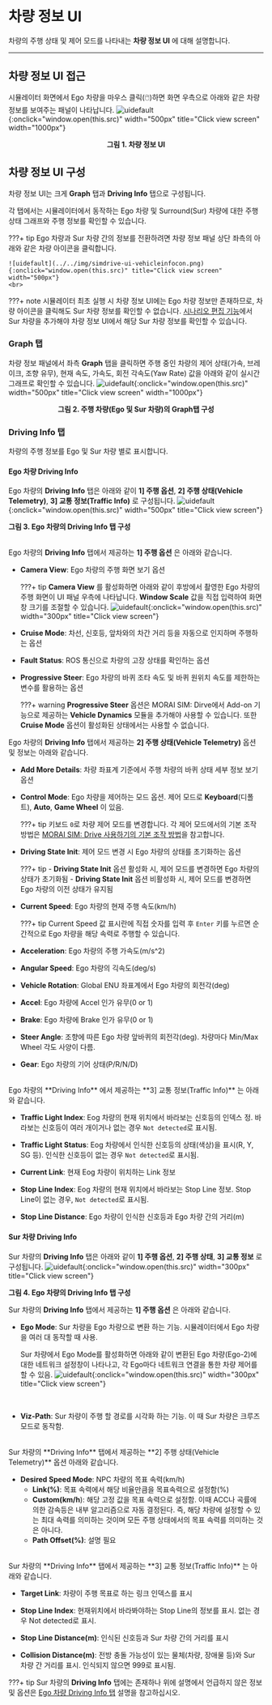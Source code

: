 # 차량 정보 UI
 차량의 주행 상태 및 제어 모드를 나타내는 **차량 정보 UI** 에 대해 설명합니다.
 
---

## 차량 정보 UI 접근
시뮬레이터 화면에서 Ego 차량을 마우스 클릭(🖱️)하면 화면 우측으로 아래와 같은 차량 정보를 보여주는 패널이 나타납니다.
![uidefault](../../img/simdrive-ui-drivinginfo.png){:onclick="window.open(this.src)" width="500px" title="Click view screen" width="1000px"}
<figcaption><center><b> 그림 1. 차량 정보 UI</b></center></figcaption>

## 차량 정보 UI 구성
차량 정보 UI는 크게 **Graph** 탭과 **Driving Info** 탭으로 구성됩니다. 

각 탭에서는 시뮬레이터에서 동작하는 Ego 차량 및 Surround(Sur) 차량에 대한 주행 상태 그래프와 주행 정보를 확인할 수 있습니다.

???+ tip
    Ego 차량과 Sur 차량 간의 정보를 전환하려면 차량 정보 패널 상단 좌측의 아래와 같은 차량 아이콘을 클릭합니다. 

    ![uidefault](../../img/simdrive-ui-vehicleinfocon.png){:onclick="window.open(this.src)" title="Click view screen" width="500px"}
    <br>

???+ note
    시뮬레이터 최초 실행 시 차량 정보 UI에는 Ego 차량 정보만 존재하므로, 차량 아이콘을 클릭해도 Sur 차량 정보를 
    확인할 수 없습니다. 
    [시나리오 편집 기능](../../how/scenario)에서 Sur 차량을 추가해야 차량 정보 UI에서 해당 Sur 차량 정보를 확인할 수 있습니다.

### Graph 탭
차량 정보 패널에서 좌측 **Graph** 탭을 클릭하면 주행 중인 차량의 제어 상태(가속, 브레이크, 조향 유무), 현재 속도, 가속도, 회전 각속도(Yaw Rate) 값을 아래와 같이 실시간 그래프로 확인할 수 있습니다.
![uidefault](../../img/simdrive-ui-vehicleinfogrh.png){:onclick="window.open(this.src)" width="500px" title="Click view screen" width="1000px"}
<figcaption><center><b> 그림 2. 주행 차량(Ego 및 Sur 차량)의 Graph탭 구성</b></center></figcaption>

### Driving Info 탭
차량의 주행 정보를 Ego 및 Sur 차량 별로 표시합니다.

#### Ego 차량 Driving Info
 Ego 차량의 **Driving Info** 탭은 아래와 같이 **1] 주행 옵션**, **2] 주행 상태(Vehicle Telemetry)**, **3] 교통 정보(Traffic Info)** 로 구성됩니다. 
![uidefault](../../img/simdrive-ui-drivinginfoego.png){:onclick="window.open(this.src)" width="500px" title="Click view screen"}
<figcaption><b> 그림 3. Ego 차량의 Driving Info 탭 구성</b></figcaption>
<br>

Ego 차량의 **Driving Info** 탭에서 제공하는 **1] 주행 옵션** 은 아래와 같습니다.

 - **Camera View**: Ego 차량의 주행 화면 보기 옵션

    ???+ tip
        **Camera View** 를 활성화하면 아래와 같이 후방에서 촬영한 Ego 차량의 주행 화면이 UI 패널 우측에 나타납니다. **Window Scale** 값을 직접 입력하여 화면 창 크기를 조절할 수 있습니다.
        ![uidefault](../../img/simdrive-ui-drivinginfocamera.png){:onclick="window.open(this.src)" width="300px" title="Click view screen"}

 - **Cruise Mode**: 차선, 신호등, 앞차와의 차간 거리 등을 자동으로 인지하며 주행하는 옵션
 - **Fault Status**: ROS 통신으로 차량의 고장 상태를 확인하는 옵션
 - **Progressive Steer**: Ego 차량의 바퀴 조타 속도 및 바퀴 원위치 속도를 제한하는 변수를 활용하는 옵션

    ???+ warning
        **Progressive Steer** 옵션은 MORAI SIM: Dirve에서 Add-on 기능으로 제공하는 
        **Vehicle Dynamics** 모듈을 추가해야 사용할 수 있습니다. 또한 **Cruise Mode** 옵션이 활성화된 상태에서는 사용할 수 없습니다.

Ego 차량의 **Driving Info** 탭에서 제공하는 **2] 주행 상태(Vehicle Telemetry)** 옵션 및 정보는 아래와 같습니다.

  - **Add More Details**: 차량 좌표계 기준에서 주행 차량의 바퀴 상태 세부 정보 보기 옵션
  - **Control Mode**: Ego 차량을 제어하는 모드 옵션. 제어 모드로 **Keyboard**(디폴트), **Auto**, **Game Wheel** 이 있음.

    ???+ tip
        키보드 `0`로 차량 제어 모드를 변경합니다. 각 제어 모드에서의 기본 조작 방법은 [MORAI SIM: Drive  사용하기의 기본 조작 방법](../../how/basic-controls/#other-controls)을 참고합니다.

  - **Driving State Init**: 제어 모드 변경 시 Ego 차량의 상태를 초기화하는 옵션

    ???+ tip
        - **Driving State Init** 옵션 활성화 시, 제어 모드를 변경하면 Ego 차량의 상태가 초기화됨
        - **Driving State Init** 옵션 비활성화 시, 제어 모드를 변경하면 Ego 차량의 이전 상태가 유지됨

  - **Current Speed**: Ego 차량의 현재 주행 속도(km/h)
  
    ???+ tip
        Current Speed 값 표시란에 직접 숫자를 입력 후 `Enter` 키를 누르면 순간적으로 Ego 차량을 해당 속력로 주행할 수 있습니다.

  - **Acceleration**: Ego 차량의 주행 가속도(m/s^2)
  - **Angular Speed**: Ego 차량의 긱속도(deg/s)
  - **Vehicle Rotation**: Global ENU 좌표계에서 Ego 차량의 회전각(deg)
  - **Accel**: Ego 차량에 Accel 인가 유무(0 or 1)
  - **Brake**: Ego 차량에 Brake 인가 유무(0 or 1)
  - **Steer Angle**: 조향에 따른 Ego 차량 앞바퀴의 회전각(deg). 차량마다 Min/Max Wheel 각도 사양이 다름.
  - **Gear**: Ego 차량의 기어 상태(P/R/N/D)

<Br>
Ego 차량의 **Driving Info** 에서 제공하는 **3] 교통 정보(Traffic Info)** 는 아래와 같습니다.

  - **Traffic Light Index**: Eog 차량의 현재 위치에서 바라보는 신호등의 인덱스 정. 바라보는 신호등이 여러 개이거나 없는 경우 `Not detected`로 표시됨.
  
  - **Traffic Light Status**: Eog 차량에서 인식한 신호등의 상태(색상)을 표시(R, Y, SG 등). 인식한 신호등이 없는 경우 `Not detected`로 표시됨.

  - **Current Link**: 현재 Eog 차량이 위치하는 Link 정보

  - **Stop Line Index**: Eog 차량의 현재 위치에서 바라보는 Stop Line 정보. Stop Line이 없는 경우, `Not detected`로 표시됨.

  - **Stop Line Distance**: Ego 차량이 인식한 신호등과 Ego 차량 간의 거리(m)

#### Sur 차량 Driving Info
Sur 차량의 **Driving Info** 탭은 아래와 같이 **1] 주행 옵션**, **2] 주행 상태**, **3] 교통 정보** 로 구성됩니다. 
![uidefault](../../img/simdrive-ui-vehicleinfosur.png){:onclick="window.open(this.src)" width="300px" title="Click view screen"}
<figcaption><b> 그림 4. Ego 차량의 Driving Info 탭 구성</b></figcaption>

Sur 차량의 **Driving Info** 탭에서 제공하는 **1] 주행 옵션** 은 아래와 같습니다.

 - **Ego Mode**: Sur 차량을 Ego 차량으로 변환 하는 기능. 시뮬레이터에서 Ego 차량을 여러 대 동작할 때 사용.

    Sur 차량에서 Ego Mode를 활성화하면 아래와 같이 변환된 Ego 차량(Ego-2)에 대한 네트워크 설정창이 나타나고,  각 Ego마다 네트워크 연결을 통한 차량 제어를 할 수 있음.
    ![uidefault](../../img/ui-egomode.png){:onclick="window.open(this.src)" width="300px" title="Click view screen"}
<br>

 - **Viz-Path**: Sur 차량이 주행 할 경로를 시각화 하는 기능. 이 때 Sur 차량은 크루즈 모드로 동작함.

<br>
Sur 차량의 **Driving Info** 탭에서 제공하는 **2] 주행 상태(Vehicle Telemetry)** 옵션 아래와 같습니다.

 - **Desired Speed Mode**: NPC 차량의 목표 속력(km/h)
      - **Link(%)**: 목표 속력에서 해당 비율만큼을 목표속력으로 설정함(%)
      - **Custom(km/h**): 해당 고정 값을 목표 속력으로 설정함. 이때 ACC나 곡률에 의한 감속등은 내부 알고리즘으로 자동 결정된다. 즉, 해당 차량에 설정할 수 있는 최대 속력를 의미하는 것이며 모든 주행 상태에서의 목표 속력를 의미하는 것은 아니다.
      - **Path Offset(%)**: 설명 필요
<br>
Sur 차량의 **Driving Info** 탭에서 제공하는 **3] 교통 정보(Traffic Info)** 는 아래와 같습니다.

  - **Target Link**: 차량이 주행 목표로 하는 링크 인덱스를 표시

  - **Stop Line Index**: 현재위치에서 바라봐야하는 Stop Line의 정보를 표시. 없는 경우 Not detected로 표시.

  - **Stop Line Distance(m)**: 인식된 신호등과 Sur 차량 간의 거리를 표시

  - **Collision Distance(m)**: 전방 충돌 가능성이 있는 물체(차량, 장애물 등)와 Sur 차량 간 거리를 표시. 인식되지 않으면 999로 표시됨.

???+ tip
    Sur 차량의 **Driving Info** 탭에는 존재하나 위에 설명에서 언급하지 않은 정보 및 옵션은 [Ego 차량 Driving Info 탭](#ego-driving-info) 설명을 참고하십시오.